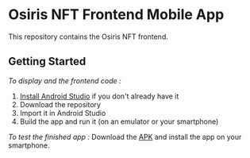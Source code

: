 # Osiris NFT Frontend Mobile App
This repository contains the Osiris NFT frontend.    

## Getting Started
*To display and the frontend code :*
1. [Install Android Studio](https://developer.android.com/studio/install.html) if you don't already have it
2. Download the repository
3. Import it in Android Studio
4. Build the app and run it (on an emulator or your smartphone)

*To test the finished app :*
Download the [APK](https://github.com/Osiris-NFT/Frontend-Mobile-App/blob/main/app/release/app-release.apk) and install the app on your smartphone.
